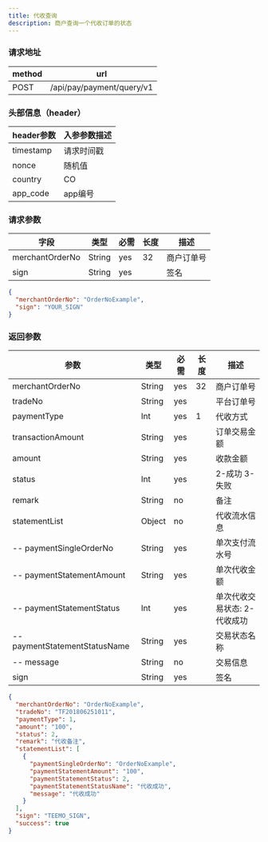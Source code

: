 ```yaml
---
title: 代收查询
description: 商户查询一个代收订单的状态
---
```


### 请求地址

| method | url                       |
| ------ | ------------------------- |
| POST   | /api/pay/payment/query/v1 |

### 头部信息（header）

| header参数                  | 入参参数描述 |
|---------------------------|--------|
| timestamp                 | 请求时间戳  |
| nonce                     | 随机值    |
| country                   | CO |
| app_code                  | app编号  |

### 请求参数

| 字段            | 类型   | 必需 | 长度 | 描述       |
| --------------- | ------ | ---- | ---- | ---------- |
| merchantOrderNo | String | yes  | 32   | 商户订单号 |
| sign            | String | yes  |      | 签名       |

```json title=请求示例
{
  "merchantOrderNo": "OrderNoExample",
  "sign": "YOUR_SIGN"
}
```

### 返回参数

| 参数                          | 类型   | 必需 | 长度 | 描述                                           |
| ----------------------------- | ------ | ---- | ---- | ---------------------------------------------- |
| merchantOrderNo               | String | yes  | 32   | 商户订单号                                     |
| tradeNo                       | String | yes  |      | 平台订单号                                     |
| paymentType                   | Int    | yes  | 1    | 代收方式                     |
| transactionAmount             | String | yes  |   | 订单交易金额                       |
| amount                        | String | yes  |   | 收款金额                       |
| status                        | Int | yes  |      | 2-成功 3-失败                        |
| remark                        | String | no   |      | 备注                             |
| statementList                 | Object | no   |      | 代收流水信息                                   |
| -- paymentSingleOrderNo       | String | yes  |      | 单次支付流水号                                 |
| -- paymentStatementAmount     | String | yes  |      | 单次代收金额                                   |
| -- paymentStatementStatus     | Int | yes  |      | 单次代收交易状态: 2-代收成功  |
| -- paymentStatementStatusName | String | yes  |      | 交易状态名称                                   |
| -- message                    | String | no   |      | 交易信息                                       |
| sign                          | String | yes  |      | 签名                                           |

```json title=返回示例
{
  "merchantOrderNo": "OrderNoExample",
  "tradeNo": "TF201806251011",
  "paymentType": 1,
  "amount": "100",
  "status": 2,
  "remark": "代收备注",
  "statementList": [
    {
      "paymentSingleOrderNo": "OrderNoExample",
      "paymentStatementAmount": "100",
      "paymentStatementStatus": 2,
      "paymentStatementStatusName": "代收成功",
      "message": "代收成功"
    }
  ],
  "sign": "TEEMO_SIGN",
  "success": true
}
```

